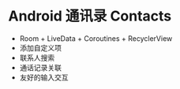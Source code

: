 # Android 通讯录 Contacts

- Room + LiveData + Coroutines + RecyclerView
- 添加自定义项
- 联系人搜索
- 通话记录关联
- 友好的输入交互